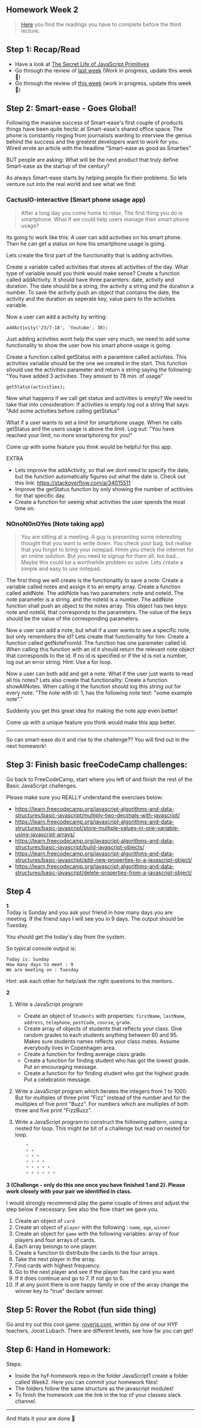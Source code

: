 ## Homework Week 2

>[Here](/Week2/README.md) you find the readings you have to complete before the third lecture.

## Step 1: Recap/Read

- Have a look at [The Secret Life of JavaScript Primitives](https://javascriptweblog.wordpress.com/2010/09/27/the-secret-life-of-javascript-primitives/)
- Go through the review of [last week](../Week1/review.md) (Work in progress, update this week :wrench:)
- Go through the review of [this week](../Week2/review.md) (work in progress, update this week :nut_and_bolt:)


## Step 2: Smart-ease - Goes Global!
Following the massive success of Smart-ease's first couple of products things have been quite hectic at Smart-ease's shared office space. The phone is constantly ringing from journalists wanting to interview the genius behind the success and the greatest developers want to work for you. Wired wrote an article with the headline "Smart-ease as good as Smarties"

BUT people are asking: What will be the next product that truly define Smart-ease as the startup of the century?

As always Smart-ease starts by helping people fix their problems. So lets venture out into the real world and see what we find:

### CactusIO-interactive (Smart phone usage app)
> After a long day you come home to relax. The first thing you do is smartphone. What if we could help users manage their smart phone usage?

Its going to work like this: A user can add activities on his smart phone. Then he can get a status on how his smartphone usage is going. 

Lets create the first part of the functionality that is adding activities.

Create a variable called activities that stores all activities of the day. What type of variable would you think would make sense?
Create a function called addActivity. It should have three paramters: date, activity and duration. The date should be a string, the activity a string and the duration a number. To save the activity push an object that contains the date, the activity and the duration as seperate key, value pairs to the activities variable. 

Now a user can add a activity by writing:
```
addActivity('23/7-18', 'Youtube', 30);
```

Just adding activities wont help the user very much, we need to add some functionality to show the user how his smart phone usage is going.

Create a function called getStatus with a paramtere called activities. This activities variable should be the one we created in the start. This function should use the activities parameter and return a string saying the following:
"You have added 3 activities. They amount to 78 min. of usage"
```
getStatus(activities);
```
Now what happens if we call get status and activities is empty? We need to take that into consideration: If activities is empty log out a string that says: "Add some activities before calling getStatus"  

What if a user wants to set a limit for smartphone usage. When he calls getStatus and the users usage is above the limit. Log out: "You have reached your limit, no more smartphoning for you!"


Come up with some feature you think would be helpful for this app.

EXTRA
* Lets improve the addActivity, so that we dont need to specify the date, but the function automatically figures out what the date is. Check out this link: https://stackoverflow.com/a/34015511
* Improve the getStatus function by only showing the number of actitivies for that specific day. 
* Create a function for seeing what activities the user spends the most time on. 



### NOnoN0nOYes (Note taking app)
> You are sitting at a meeting. A guy is presenting some interesting thought that you want to write down. You check your bag, but realise that you forgot to bring your notepad. Hmm you check the internet for an online solution. But you need to signup for them all, too bad... Maybe this could be a worthwhile problem so solve. Lets create a simple and easy to use notepad.

The first thing we will create is the functionality to save a note:
Create a variable called notes and assign it to an empty array.
Create a function called addNote. The addNote has two parameters: note and noteId. The note parameter is a string. and the noteId is a number.
The addNote function shall push an object to the notes array. This object has two keys: note and noteId, that corresponds to the parameters. The value of the keys should be the value of the corresponding parameters. 

Now a user can add a note, but what if a user wants to see a specific note, but only remembers the id? Lets create that functionality for him:
Create a function called getNoteFromId. The function has one parameter called id. When calling this function with an id it should return the relevant note object that corresponds to the id. If no id is specified or if the id is not a number, log out an error string. 
Hint: Use a for loop.

Now a user can both add and get a note. What if the user just wants to read all his notes? Lets also create that functionality:
Create a function showAllNotes. When calling it the function should log this string out for every note:
"The note with id: 1, has the following note text: "some example note"."

Suddenly you get this great idea for making the note app even better! 

Come up with a unique feature you think would make this app better.

---

So can smart-ease do it and rise to the challenge?? You will find out in the next homework!

## Step 3: **Finish basic freeCodeCamp challenges:**
Go back to FreeCodeCamp, start where you left of and finish the rest of the Basic JavaScript challenges.

Please make sure you REALLY understand the exercises below:
- https://learn.freecodecamp.org/javascript-algorithms-and-data-structures/basic-javascript/multiply-two-decimals-with-javascript/
- https://learn.freecodecamp.org/javascript-algorithms-and-data-structures/basic-javascript/store-multiple-values-in-one-variable-using-javascript-arrays/
- https://learn.freecodecamp.org/javascript-algorithms-and-data-structures/basic-javascript/build-javascript-objects/
- https://learn.freecodecamp.org/javascript-algorithms-and-data-structures/basic-javascript/add-new-properties-to-a-javascript-object/
- https://learn.freecodecamp.org/javascript-algorithms-and-data-structures/basic-javascript/delete-properties-from-a-javascript-object/


## Step 4

**1**   
Today is Sunday and you ask your friend in how many days you are meeting. If the friend says
I will see you in 9 days. The output should be Tuesday.

You should get the today's day from the system.

So typical console output is:


``Today is: Sunday``    
``How many days to meet : 9``  
``We are meeting on : Tuesday``  



Hint: ask each other for help/ask the right questions to the mentors.

**2**  

1. Write a JavaScript program
    - Create an object of ``Students`` with properties: ``firstName``, ``lastName``, ``address``, ``telephone``, ``postCode``, ``course``, ``grade``.
    - Create array of objects of students that reflects  your class. Give random grades to each students
    anything between 60 and 95. Makes sure students names reflects your class mates. Assume everybody
    lives in Copenhagen area.
    - Create a function for finding average class grade.
    - Create a function for finding student who has got the lowest grade. Put an encouraging message.
    - Create a function for for finding student who got the highest grade. Put a celebration message.

2. Write a JavaScript program which iterates the integers from 1 to 1000. But for multiples of three print "Fizz" instead of the number and for the multiples of five print "Buzz". 
For numbers which are multiples of both three and five print "FizzBuzz".

3. Write a JavaScript program to construct the following pattern, using a nested for loop. This might be bit of a challenge but read on nested for loop.
    ````js
        *
        * *
        * * *
        * * * *
        * * * * *
        * * * * * *
    ````


**3 (Challenge - only do this one once you have finished 1 and 2). Please work closely with your pair we identified in class.**

I would strongly recommend play the game couple of times and adjust the step below if 
necessary. See also the flow chart we gave you.

1. Create an object of ``card``
2. Create an object of ``player`` with the following : ``name``, ``age``, ``winner``
3. Create an object for ``game`` with the following variables: array of four players and four arrays of cards.
4. Each array belongs to one player.
5. Create a function to distribute the cards to the four arrays.
6. Take the next player in the array. 
7. Find cards with highest frequency.
8. Go to the next player and see if the player has the card you want
9. If it does continue and go to 7. If not go to 6.
10. If at any point there is one happy family in one of the array change the winner key to "true"
declare winner.


## Step 5: Rover the Robot (fun side thing)
Go and try out this cool game: [roverjs.com](http://roverjs.com), written by one of our HYF teachers, Joost Lubach. There are different levels, see how far you can get!

## Step 6: Hand in Homework:
Steps:
* Inside the hyf-homework repo in the folder JavaScript1 create a folder called Week2. Here you can commit your homework files!
* The folders follow the same structure as the javascript modules!
* To finish the homework use the link in the top of your classes slack channel. 
---

And thats it your are done 🎉
